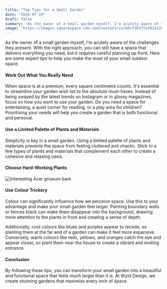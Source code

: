```yaml
---
title: "Top Tips for a Small Garden"
date: "2024-07-19"
draft: false
summary: "As the owner of a small garden myself, I'm acutely aware of the challenges they present. Here are expert tips to help you make the most of your small outdoor space."
image: "https://images.squarespace-cdn.com/content/v1/66cf3b3ffe781e11b5924564/01ae6963-d7b1-482e-8bf4-b0c07005ed3c/IMG_4256.jpeg"
---
```


As the owner of a small garden myself, I'm acutely aware of the challenges they present. With the right approach, you can still have a space that delivers everything you need, but it requires careful planning up front. Here are some expert tips to help you make the most of your small outdoor space.

#### Work Out What You Really Need

When space is at a premium, every square centimetre counts. It's essential to streamline your garden wish list to the absolute must-haves. Instead of being swayed by the latest trends on Instagram or in glossy magazines, focus on how you want to use your garden. Do you need a space for entertaining, a quiet corner for reading, or a play area for children? Prioritising your needs will help you create a garden that is both functional and personal.

#### Use a Limited Palette of Plants and Materials

Simplicity is key in a small garden. Using a limited palette of plants and materials prevents the space from feeling cluttered and chaotic. Stick to a few types of plants and materials that complement each other to create a cohesive and relaxing oasis.

#### Choose Hard-Working Plants

![Interesting Acer griseum bark](https://images.squarespace-cdn.com/content/v1/66cf3b3ffe781e11b5924564/01ae6963-d7b1-482e-8bf4-b0c07005ed3c/IMG_4256.jpeg)

#### Use Colour Trickery

Colour can significantly influence how we perceive space. Use this to your advantage and make your small garden feel larger. Painting boundary walls or fences black can make them disappear into the background, drawing more attention to the plants in front and creating a sense of depth.

Additionally, cool colours like blues and purples appear to recede, so planting them at the far end of a garden can make it feel more expansive. Conversely, warm colours like reds, yellows, and oranges catch the eye and appear closer, so plant them near the house to create a vibrant and inviting entrance.

#### Conclusion

By following these tips, you can transform your small garden into a beautiful and functional space that feels much larger than it is. At Wyld Design, we create stunning gardens that maximise every inch of space.